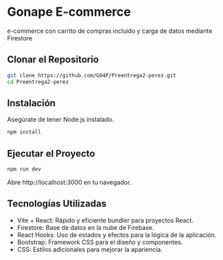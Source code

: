 # Gonape E-commerce

e-commerce con carrito de compras incluido y carga de datos mediante Firestore

## Clonar el Repositorio

```bash
git clone https://github.com/G04P/Preentrega2-perez.git
cd Preentrega2-perez
```

## Instalación

Asegúrate de tener Node.js instalado.

```bash
npm install
```

## Ejecutar el Proyecto

```bash
npm run dev
```

Abre http://localhost:3000 en tu navegador.

## Tecnologías Utilizadas

- Vite + React: Rápido y eficiente bundler para proyectos React.
- Firestore: Base de datos en la nube de Firebase.
- React Hooks: Uso de estados y efectos para la lógica de la aplicación.
- Bootstrap: Framework CSS para el diseño y componentes.
- CSS: Estilos adicionales para mejorar la apariencia.
